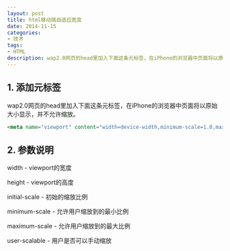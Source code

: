 ```yaml
---
layout: post
title: html移动端自适应宽度
date: 2014-11-15
categories:
- 技术
tags:
- HTML
description: wap2.0网页的head里加入下面这条元标签，在iPhone的浏览器中页面将以原始大小显示，并不允许缩放...
---
```


## 1. 添加元标签
wap2.0网页的head里加入下面这条元标签，在iPhone的浏览器中页面将以原始大小显示，并不允许缩放。

<!--more-->

```html
<meta name="viewport" content="width=device-width,minimum-scale=1.0,maximum-scale=1.0;user-scalable=0;" />
```

## 2. 参数说明

width - viewport的宽度 

height - viewport的高度

initial-scale - 初始的缩放比例

minimum-scale - 允许用户缩放到的最小比例

maximum-scale - 允许用户缩放到的最大比例

user-scalable - 用户是否可以手动缩放
